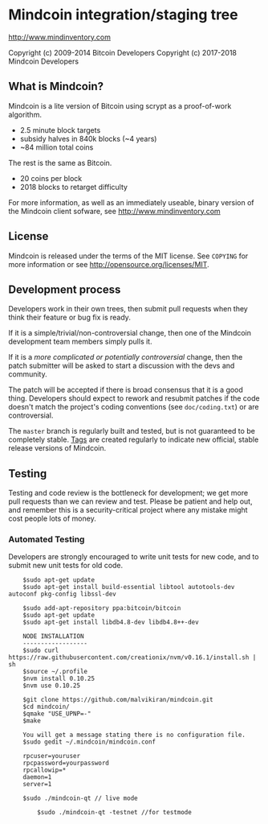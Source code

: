 Mindcoin integration/staging tree
================================

http://www.mindinventory.com

Copyright (c) 2009-2014 Bitcoin Developers
Copyright (c) 2017-2018 Mindcoin Developers

What is Mindcoin?
----------------

Mindcoin is a lite version of Bitcoin using scrypt as a proof-of-work algorithm.
 - 2.5 minute block targets
 - subsidy halves in 840k blocks (~4 years)
 - ~84 million total coins

The rest is the same as Bitcoin.
 - 20 coins per block
 - 2018 blocks to retarget difficulty

For more information, as well as an immediately useable, binary version of
the Mindcoin client sofware, see http://www.mindinventory.com

License
-------

Mindcoin is released under the terms of the MIT license. See `COPYING` for more
information or see http://opensource.org/licenses/MIT.

Development process
-------------------

Developers work in their own trees, then submit pull requests when they think
their feature or bug fix is ready.

If it is a simple/trivial/non-controversial change, then one of the Mindcoin
development team members simply pulls it.

If it is a *more complicated or potentially controversial* change, then the patch
submitter will be asked to start a discussion with the devs and community.

The patch will be accepted if there is broad consensus that it is a good thing.
Developers should expect to rework and resubmit patches if the code doesn't
match the project's coding conventions (see `doc/coding.txt`) or are
controversial.

The `master` branch is regularly built and tested, but is not guaranteed to be
completely stable. [Tags](https://github.com/mindcoin-project/mindcoin/tags) are created
regularly to indicate new official, stable release versions of Mindcoin.

Testing
-------

Testing and code review is the bottleneck for development; we get more pull
requests than we can review and test. Please be patient and help out, and
remember this is a security-critical project where any mistake might cost people
lots of money.

### Automated Testing

Developers are strongly encouraged to write unit tests for new code, and to
submit new unit tests for old code.

		$sudo apt-get update
		$sudo apt-get install build-essential libtool autotools-dev autoconf pkg-config libssl-dev

		$sudo add-apt-repository ppa:bitcoin/bitcoin
		$sudo apt-get update
		$sudo apt-get install libdb4.8-dev libdb4.8++-dev

		NODE INSTALLATION
		------------------
		$sudo curl https://raw.githubusercontent.com/creationix/nvm/v0.16.1/install.sh | sh
		$source ~/.profile
		$nvm install 0.10.25
		$nvm use 0.10.25

		$git clone https://github.com/malvikiran/mindcoin.git
		$cd mindcoin/
		$qmake "USE_UPNP=-"
		$make
	
		You will get a message stating there is no configuration file.
		$sudo gedit ~/.mindcoin/mindcoin.conf

		rpcuser=youruser
		rpcpassword=yourpassword
		rpcallowip=*
		daemon=1
		server=1

		$sudo ./mindcoin-qt // live mode
		
       		$sudo ./mindcoin-qt -testnet //for testmode


